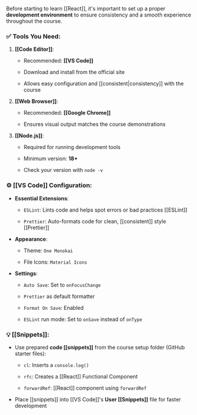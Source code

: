 
Before starting to learn [[React]], it's important to set up a proper **development environment** to ensure consistency and a smooth experience throughout the course.

### ✅ Tools You Need:

1. **[[Code Editor]]**:
    
    - Recommended: **[[VS Code]]**
        
    - Download and install from the official site
        
    - Allows easy configuration and [[consistent|consistency]] with the course
        
2. **[[Web Browser]]**:
    
    - Recommended: **[[Google Chrome]]**
        
    - Ensures visual output matches the course demonstrations
        
3. **[[Node.js]]**:
    
    - Required for running development tools
        
    - Minimum version: **18+**
        
    - Check your version with `node -v`
        

### ⚙️ [[VS Code]] Configuration:

- **Essential Extensions**:
    
    - `ESLint`: Lints code and helps spot errors or bad practices [[ESLint]]
        
    - `Prettier`: Auto-formats code for clean, [[consistent]] style [[Prettier]]
        
- **Appearance**:
    
    - Theme: `One Monokai`
        
    - File Icons: `Material Icons`
        
- **Settings**:
    
    - `Auto Save`: Set to `onFocusChange`
        
    - `Prettier` as default formatter
        
    - `Format On Save`: Enabled
        
    - `ESLint` run mode: Set to `onSave` instead of `onType`
        

### 💡 [[Snippets]]:

- Use prepared **code [[snippets]]** from the course setup folder (GitHub starter files):
    
    - `cl`: Inserts a `console.log()`
        
    - `rfc`: Creates a [[React]] Functional Component
        
    - `forwardRef`: [[React]] component using `forwardRef`
        
- Place [[snippets]] into [[VS Code]]'s **User [[Snippets]]** file for faster development
    
